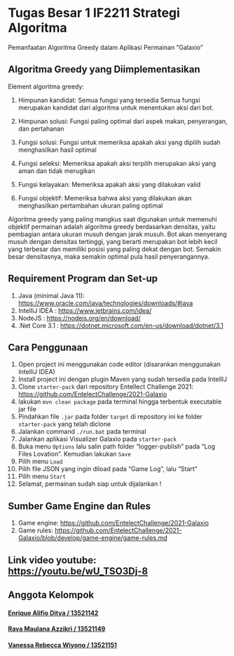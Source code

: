 # Tugas Besar 1 IF2211 Strategi Algoritma
Pemanfaatan Algoritma Greedy dalam Aplikasi Permainan “Galaxio”

## Algoritma Greedy yang Diimplementasikan

Element algoritma greedy:

1. Himpunan kandidat: Semua fungsi yang tersedia
   Semua fungsi merupakan kandidat dari algoritma untuk menentukan aksi dari bot.
  
2. Himpunan solusi: Fungsi paling optimal dari aspek makan, penyerangan, dan pertahanan
  
3. Fungsi solusi: Fungsi untuk memeriksa apakah aksi yang dipilih sudah menghasilkan hasil optimal
  
4. Fungsi seleksi: Memeriksa apakah aksi terpilih merupakan aksi yang aman dan tidak merugikan
  
5. Fungsi kelayakan: Memeriksa apakah aksi yang dilakukan valid
  
6. Fungsi objektif: Memeriksa bahwa aksi yang dilakukan akan menghasilkan pertambahan ukuran paling optimal

Algoritma greedy yang paling mangkus saat digunakan untuk memenuhi objektif permainan adalah algoritma greedy berdasarkan densitas, yaitu pembagian antara ukuran musuh dengan jarak musuh. Bot akan menyerang musuh dengan densitas tertinggi, yang berarti merupakan bot lebih kecil yang terbesar dan memiliki posisi yang paling dekat dengan bot. Semakin besar densitasnya, maka semakin optimal pula hasil penyerangannya.
  
## Requirement Program dan Set-up
1.	Java (minimal Java 11): https://www.oracle.com/java/technologies/downloads/#java
2.	IntelIiJ IDEA         : https://www.jetbrains.com/idea/
3.	NodeJS                : https://nodejs.org/en/download/
4.	.Net Core 3.1         : https://dotnet.microsoft.com/en-us/download/dotnet/3.1

## Cara Penggunaan
1. Open project ini menggunakan code editor (disarankan menggunakan IntelliJ IDEA)
2. Install project ini dengan plugin Maven yang sudah tersedia pada IntellIJ
3. Clone `starter-pack` dari repository Entellect Challenge 2021:
   https://github.com/EntelectChallenge/2021-Galaxio
4. lakukan `mvn clean package` pada terminal hingga terbentuk executable jar file   
5. Pindahkan file `.jar` pada folder `target` di repository ini ke folder `starter-pack` yang telah diclone
6. Jalankan command `./run.bat` pada terminal
7. Jalankan aplikasi Visualizer Galaxio pada `starter-pack`
8. Buka menu `Options` lalu salin path folder “logger-publish” pada “Log Files Lovation”. Kemudian lakukan `Save`
9. Pilih menu `Load`
10. Pilih file JSON yang ingin diload pada “Game Log”, lalu “Start”
11. Pilih menu `Start`
12. Selamat, permainan sudah siap untuk dijalankan !

## Sumber Game Engine dan Rules
1. Game engine: https://github.com/EntelectChallenge/2021-Galaxio
2. Game rules: https://github.com/EntelectChallenge/2021-Galaxio/blob/develop/game-engine/game-rules.md

## Link video youtube: https://youtu.be/wU_TSO3Dj-8

## Anggota Kelompok
#### [Enrique Alifio Ditya / 13521142](https://github.com/AlifioDitya)
#### [Rava Maulana Azzikri / 13521149](https://github.com/RMA1403)
#### [Vanessa Rebecca Wiyono / 13521151](https://github.com/vanessrw)
  
